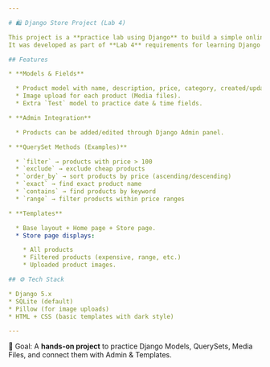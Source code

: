 ```yaml
---

# 🛍️ Django Store Project (Lab 4)

This project is a **practice lab using Django** to build a simple online store app.
It was developed as part of **Lab 4** requirements for learning Django models, queries, and media handling.

## Features

* **Models & Fields**

  * Product model with name, description, price, category, created/updated dates.
  * Image upload for each product (Media files).
  * Extra `Test` model to practice date & time fields.

* **Admin Integration**

  * Products can be added/edited through Django Admin panel.

* **QuerySet Methods (Examples)**

  * `filter` → products with price > 100
  * `exclude` → exclude cheap products
  * `order_by` → sort products by price (ascending/descending)
  * `exact` → find exact product name
  * `contains` → find products by keyword
  * `range` → filter products within price ranges

* **Templates**

  * Base layout + Home page + Store page.
  * Store page displays:

    * All products
    * Filtered products (expensive, range, etc.)
    * Uploaded product images.

## ⚙️ Tech Stack

* Django 5.x
* SQLite (default)
* Pillow (for image uploads)
* HTML + CSS (basic templates with dark style)

---
```


📌 Goal: A **hands-on project** to practice Django Models, QuerySets, Media Files, and connect them with Admin & Templates.
